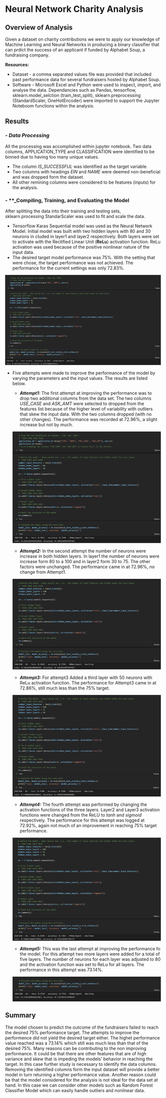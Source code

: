 # **Neural Network Charity Analysis**

## **Overview of Analysis**
Given a dataset on charity contributions we were to apply our knowledge of Machine Learning and Neural Networks in producing a binary classifier that can prdict the success of an applicant if funded by Alphabet Soup, a fundraising company.

**Resources:**
- Dataset - a comma separated values file was provided that included past performance data for several fundraisers hosted by Alphabet Soup.
- Software - Microsoft Excel and Python were used to inspect, import, and analyse the data. Dependancies such as Pandas, tensorflow, sklearn.model_selction (train_test_split), sklearn.preprocessing (StandardScaler, OneHotEncoder) were imported to support the Jupyter Noteboom functions within the analysis.

## **Results**

### - **_Data Processing_**
All the processing was accomplished within jupyter notebook. Two data columns, APPLICATION_TYPE and CLASSIFICATION were identified to be binned due to having too many unique values.
- The column *IS_SUCCESSFUL* was identified as the target variable.
- Two columns with headings *EIN* and *NAME* were deemed non-beneficial and was dropped form the dataset.
- All other remining columns were considered to be features (inputs) for the analysis.

### - **_Compiling, Training, and Evaluating the Model
After splitting the data into their training and testing sets, sklearn.processing StandarScaler was used to fit and scale the data.
- Tensorflow Karas Sequential model was used as the Neural Network Model. Initial model was built with two hidden layers with 80 and 30 neurons in cluded in layer1 and layer2 respectively. Both layers were set to activate with the Rectified Linear Unit (**ReLu**) activation function. ReLu activation was used because of the positive nonlinear nature of the input data.
- The desired target model performance was 75%. With the setting that were chose, the target performance was not achieved. The performance for the current settings was only 72.83%.

![FirstRun](images/First_Run.PNG)

- Five attempts were made to improve the performance of the model by varying the parameters and the input values. The results are listed below.
  - ***Attempt1:*** The first attempt at improving the performance was to drop two additional columns from the data set. The two columns *USE_CASE* and *ASK_AMT* were selected to dropped from the features list because of the higher level of variability with outliers that skew the input data. With the two columns dropped (with no other changes). The performance was recorded at 72.96%, a slight increase but not by much.

  ![Attempt1](images/Attempt1.PNG)

  - ***Attempt2:*** In the second attempt the number of neurons were increase in both hidden layers. In layer1 the number of neurons were increase form 80 to a 100 and in layer2 form 30 to 75. The other factors were unchanged. The performance came in at 72.96%, no change from Attempt1.

  ![Attempt2](images/Attempt2.PNG)

  - ***Attempt3:*** For attempt3 Added a third layer with 50 neurons with ReLu activation function. The performance for Attempt3 came in at 72.86%, still much less than the 75% target.

  ![Attempt3](images/Attempt3.PNG)

  - ***Attempt4:*** The fourth attempt was performed by changing the activation functions of the three layers. Layer2 and Layer3 activation functions were changed from the ReLU to _tanh_ and _sigmoid_ respectively. The performance for this attempt was logged at 72.92%, again not much of an improvement in reaching 75% target performance.

  ![Attempt4](images/Attempt4.PNG)

  - ***Attempt5:*** This was the last attempt at improving the performance fo the model. For this attempt two more layers were added for a total of five layers. The number of neurons for each layer was adjusted to 80 and the activation function was set to ReLu for all layers. The performance in this attempt was 73.14%.

  ![Attempt5](images/Attempt5_Results.PNG)

## Summary
The model chosen to predict the outcome of the fundraisers failed to reach the desired 75% performance target. The attempts to improve the performence did not yield the desired target either. The highet performance value reached was a 73.14% which still was much less than that of the desired 75%.
Many reasons can be contributing to the non improving performance. It could be that there are other features that are of high variance and skew that is impeding the models' behavior in reaching the target. In this case further study is necessary to identify the data columns. Removing the identified columns form the input dataset will provide a better model in turn returning a higher performance value. Another reason could be that the model considered for the analysis is not ideal for the data set at hand. In this case we can consider other models such as Random Forest Classifier Model which can easily handle outliers and nonlinear data.